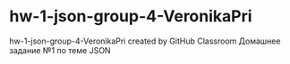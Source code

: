 # hw-1-json-group-4-VeronikaPri
hw-1-json-group-4-VeronikaPri created by GitHub Classroom
Домашнее задание №1 по теме JSON
